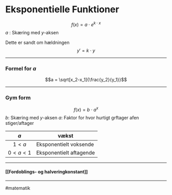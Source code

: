 # Eksponentielle Funktioner
$$f(x) = a \cdot e^{k \cdot x}$$
$a$ : Skæring med $y$-aksen

Dette er sandt om hældningen
$$y' = k \cdot y$$

---
### Formel for $a$
$$a = \sqrt[x_2-x_1]{\frac{y_2}{y_1}}$$

---

### Gym form

$$f(x)=b \cdot a^x$$
$b$: Skæring med $y$-aksen
$a$: Faktor for hvor hurtigt grftager
afen stiger/aftager

|   $a$   | vækst                   |
|:-------:| ----------------------- |
|  $1<a$  | Eksponentielt voksende  |
| $0<a<1$ | Eksponentielt aftagende |

---
#### [[Fordoblings- og halveringkonstant]]

---
#matematik 